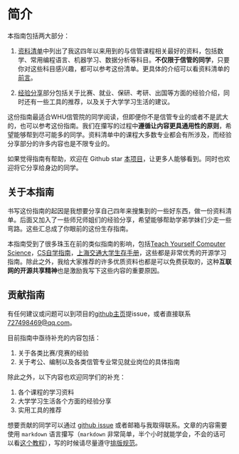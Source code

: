 # 简介

本指南包括两大部分：

1. [资料清单](/资料清单-前言)中列出了我这四年以来用到的与信管课程相关最好的资料，包括数学、常用编程语言、机器学习、数据分析等科目。**不仅限于信管的同学**，只要你对这些科目感兴趣，都可以参考这份清单。更具体的介绍可以看资料清单的[前言](/资料清单-前言)。

2. [经验分享](/经验分享-前言)部分包括关于比赛、就业、保研、考研、出国等方面的经验介绍，同时还有一些工具的推荐，以及关于大学学习生活的建议。

这份指南最适合WHU信管院的同学阅读，但即便你不是信管专业的或者不是武大的，也可以参考这份指南。我们在攥写的过程中**遵循让内容更具通用性的原则**，希望能够帮到尽可能多的同学。资料清单中的课程大多数专业都会有所涉及，而经验分享部分的许多内容也是不限专业的。

如果觉得指南有帮助，欢迎在 Github star [本项目](https://github.com/wzkMaster/WHU-SIM-Life-Saver)，让更多人能够看到。同时也欢迎将它分享给身边的同学。

## 关于本指南

书写这份指南的起因是我想要分享自己四年来搜集到的一些好东西，做一份资料清单。后面又加入了一些师兄师姐们的经验分享，希望能够帮助学弟学妹们少走一些弯路。这些汇总成了你眼前的这份生存指南。

本指南受到了很多珠玉在前的类似指南的影响，包括[Teach Yourself Computer Science](https://teachyourselfcs.com/)，[CS自学指南](https://csdiy.wiki/)，[上海交通大学生存手册](https://survivesjtu.gitbook.io/survivesjtumanual/)，这些都是非常优秀的开源学习指南。除此之外，我给大家推荐的许多优质资料也都是可以免费获取的，这种**互联网的开源共享精神**也是激励我写下这些内容的重要原因。

## 贡献指南

有任何建议或问题可以到项目的[github主页](https://github.com/wzkMaster/WHU-SIM-Life-Saver)提issue，或者直接联系 727498469@qq.com。

目前指南中亟待补充的内容包括：

1. 关于各类比赛/竞赛的经验
2. 关于考公、编制以及各类信管专业常见就业岗位的具体指南

除此之外，以下内容也欢迎同学们的补充：

1. 各个课程的学习资料
2. 大学学习生活各个方面的经验分享
3. 实用工具的推荐

想要贡献的同学可以通过 [github issue](https://github.com/wzkMaster/WHU-SIM-Life-Saver/issues) 或者邮箱与我取得联系。文章的内容需要使用 `markdown` 语言攥写（`markdown` 非常简单，半个小时就能学会，不会的话可以看[这个教程](https://www.runoob.com/markdown/md-tutorial.html)），写的时候请尽量遵守[排版规范](/markdown规范)。
